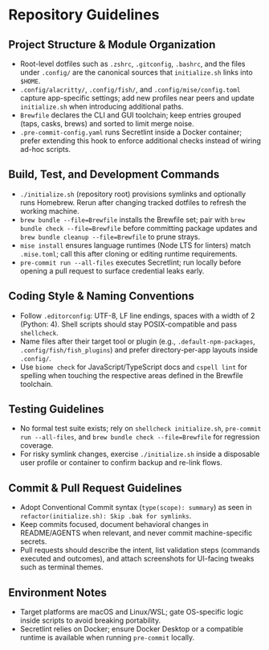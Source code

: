 # Repository Guidelines

## Project Structure & Module Organization

- Root-level dotfiles such as `.zshrc`, `.gitconfig`, `.bashrc`, and the files under `.config/` are the canonical sources that `initialize.sh` links into `$HOME`.
- `.config/alacritty/`, `.config/fish/`, and `.config/mise/config.toml` capture app-specific settings; add new profiles near peers and update `initialize.sh` when introducing additional paths.
- `Brewfile` declares the CLI and GUI toolchain; keep entries grouped (taps, casks, brews) and sorted to limit merge noise.
- `.pre-commit-config.yaml` runs Secretlint inside a Docker container; prefer extending this hook to enforce additional checks instead of wiring ad-hoc scripts.

## Build, Test, and Development Commands

- `./initialize.sh` (repository root) provisions symlinks and optionally runs Homebrew. Rerun after changing tracked dotfiles to refresh the working machine.
- `brew bundle --file=Brewfile` installs the Brewfile set; pair with `brew bundle check --file=Brewfile` before committing package updates and `brew bundle cleanup --file=Brewfile` to prune strays.
- `mise install` ensures language runtimes (Node LTS for linters) match `.mise.toml`; call this after cloning or editing runtime requirements.
- `pre-commit run --all-files` executes Secretlint; run locally before opening a pull request to surface credential leaks early.

## Coding Style & Naming Conventions

- Follow `.editorconfig`: UTF-8, LF line endings, spaces with a width of 2 (Python: 4). Shell scripts should stay POSIX-compatible and pass `shellcheck`.
- Name files after their target tool or plugin (e.g., `.default-npm-packages`, `.config/fish/fish_plugins`) and prefer directory-per-app layouts inside `.config/`.
- Use `biome check` for JavaScript/TypeScript docs and `cspell lint` for spelling when touching the respective areas defined in the Brewfile toolchain.

## Testing Guidelines

- No formal test suite exists; rely on `shellcheck initialize.sh`, `pre-commit run --all-files`, and `brew bundle check --file=Brewfile` for regression coverage.
- For risky symlink changes, exercise `./initialize.sh` inside a disposable user profile or container to confirm backup and re-link flows.

## Commit & Pull Request Guidelines

- Adopt Conventional Commit syntax (`type(scope): summary`) as seen in `refactor(initialize.sh): Skip .bak for symlinks`.
- Keep commits focused, document behavioral changes in README/AGENTS when relevant, and never commit machine-specific secrets.
- Pull requests should describe the intent, list validation steps (commands executed and outcomes), and attach screenshots for UI-facing tweaks such as terminal themes.

## Environment Notes

- Target platforms are macOS and Linux/WSL; gate OS-specific logic inside scripts to avoid breaking portability.
- Secretlint relies on Docker; ensure Docker Desktop or a compatible runtime is available when running `pre-commit` locally.
